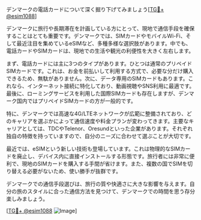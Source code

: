 デンマークの電話カードについて深く掘り下げてみましょう[[TG💪+ @esim1088](https://t.me/s/esim1088)]

デンマークに旅行や長期滞在を計画している方にとって、現地で通信手段を確保することはとても重要です。デンマークでは、SIMカードやモバイルWi-Fi、そして最近注目を集めているeSIMなど、多種多様な選択肢があります。中でも、電話カードやSIMカードは、現地での生活や観光の利便性を大きく左右します。

まず、電話カードには主に3つのタイプがあります。ひとつは通常のプリペイドSIMカードです。これは、お金を前払いして利用する方式で、必要な分だけ購入できるため、無駄がありません。次に、データ専用のSIMカードもあります。これなら、インターネット接続に特化しており、動画視聴やSNS利用に最適です。最後に、ローミングサービスを利用した国際SIMカードも存在しますが、デンマーク国内ではプリペイドSIMカードの方が一般的です。

特に、デンマークでは高速な4G/LTEネットワークが広範に整備されており、どのキャリアを選ぶかによって通信速度や料金プランが変わってきます。主要なキャリアとしては、TDCやTelenor、Oresundといった企業があります。それぞれ独自の特徴を持っていますので、自分のニーズに合わせて選ぶことが大切です。

最近では、eSIMという新しい技術も登場しています。これは物理的なSIMカードを廃止し、デバイス内に直接インストールする形態です。旅行者には非常に便利で、現地のSIMカードを購入する手間が省けます。また、複数の国でSIMを切り替える必要がないため、使い勝手が抜群です。

デンマークでの通信手段選びは、旅行の質や快適さに大きな影響を与えます。自分の旅のスタイルに合った通信方法を見つけて、デンマークでの時間を思う存分楽しみましょう。

[[TG💪+ @esim1088](https://t.me/s/esim1088) ![Image](https://i.postimg.cc/Y0z9fWf4/image.png)]